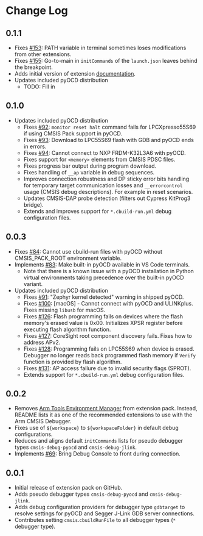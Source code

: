 # Change Log

## 0.1.1
- Fixes [#153](https://github.com/Open-CMSIS-Pack/vscode-cmsis-debugger/issues/153): PATH variable in terminal sometimes loses modifications from other extensions.
- Fixes [#155](https://github.com/Open-CMSIS-Pack/vscode-cmsis-debugger/issues/155): Go-to-main in `initCommands` of the `launch.json` leaves behind the breakpoint.
- Adds initial version of extension [documentation](./docs/index.md).
- Updates included pyOCD distribution
  - TODO: Fill in

## 0.1.0
- Updates included pyOCD distribution
  - Fixes [#92](https://github.com/Open-CMSIS-Pack/vscode-cmsis-debugger/issues/92): `monitor reset halt` command fails for LPCXpresso55S69 if using CMSIS Pack support in pyOCD.
  - Fixes [#93](https://github.com/Open-CMSIS-Pack/vscode-cmsis-debugger/issues/93): Download to LPC55S69 flash with GDB and pyOCD ends in errors.
  - Fixes [#94](https://github.com/Open-CMSIS-Pack/vscode-cmsis-debugger/issues/94): Cannot connect to NXP FRDM-K32L3A6 with pyOCD.
  - Fixes support for `<memory>` elements from CMSIS PDSC files.
  - Fixes progress bar output during program download.
  - Fixes handling of `__ap` variable in debug sequences.
  - Improves connection robustness and DP sticky error bits handling for temporary target communication losses and `__errorcontrol` usage (CMSIS debug descriptions). For example in reset scenarios.
  - Updates CMSIS-DAP probe detection (filters out Cypress KitProg3 bridge).
  - Extends and improves support for `*.cbuild-run.yml` debug configuration files.

## 0.0.3
- Fixes [#84](https://github.com/Open-CMSIS-Pack/vscode-cmsis-debugger/issues/84): Cannot use cbuild-run files with pyOCD without CMSIS_PACK_ROOT environment variable.
- Implements [#83](https://github.com/Open-CMSIS-Pack/vscode-cmsis-debugger/issues/83): Make built-in pyOCD available in VS Code terminals.
  - Note that there is a known issue with a pyOCD installation in Python virtual environments taking precedence over the built-in pyOCD variant.
- Updates included pyOCD distribution
  - Fixes [#91](https://github.com/Open-CMSIS-Pack/vscode-cmsis-debugger/issues/91): "Zephyr kernel detected" warning in shipped pyOCD.
  - Fixes [#100](https://github.com/Open-CMSIS-Pack/vscode-cmsis-debugger/issues/100): [macOS] - Cannot connect with pyOCD and ULINKplus. Fixes missing `libusb` for macOS.
  - Fixes [#126](https://github.com/Open-CMSIS-Pack/vscode-cmsis-debugger/issues/126): Flash programming fails on devices where the flash memory's erased value is 0x00. Initializes XPSR register before executing flash algorithm function.
  - Fixes [#127](https://github.com/Open-CMSIS-Pack/vscode-cmsis-debugger/issues/127): CoreSight root component discovery fails. Fixes how to address APv2.
  - Fixes [#128](https://github.com/Open-CMSIS-Pack/vscode-cmsis-debugger/issues/128): Programming fails on LPC55S69 when device is erased. Debugger no longer reads back programmed flash memory if `Verify` function is provided by flash algorithm.
  - Fixes [#131](https://github.com/Open-CMSIS-Pack/vscode-cmsis-debugger/issues/131): AP access failure due to invalid security flags (SPROT).
  - Extends support for `*.cbuild-run.yml` debug configuration files.

## 0.0.2
- Removes [Arm Tools Environment Manager](https://marketplace.visualstudio.com/items?itemName=Arm.environment-manager) from extension pack. Instead, README lists it as one of the recommended extensions to use with the Arm CMSIS Debugger.
- Fixes use of `${workspace}` to `${workspaceFolder}` in default debug configurations.
- Reduces and aligns default `initCommands` lists for pseudo debugger types `cmsis-debug-pyocd` and `cmsis-debug-jlink`.
- Implements [#69](https://github.com/Open-CMSIS-Pack/vscode-cmsis-debugger/issues/69): Bring Debug Console to front during connection.

## 0.0.1
- Initial release of extension pack on GitHub.
- Adds pseudo debugger types `cmsis-debug-pyocd` and `cmsis-debug-jlink`.
- Adds debug configuration providers for debugger type `gdbtarget` to resolve settings for pyOCD and Segger J-Link GDB server connections.
- Contributes setting `cmsis`.`cbuildRunFile` to all debugger types (`*` debugger type).

